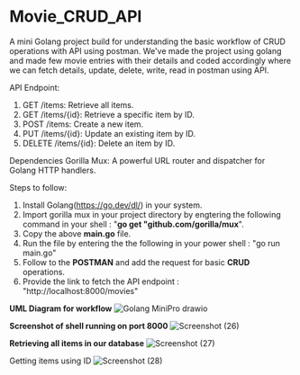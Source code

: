 # Movie_CRUD_API
A mini Golang project build for understanding the basic workflow of CRUD operations with API using postman. We've made the project using golang and made few movie entries with their details and coded accordingly where we can fetch details, update, delete, write, read in postman using API. 

API Endpoint:  
1. GET /items: Retrieve all items.
2. GET /items/{id}: Retrieve a specific item by ID.
3. POST /items: Create a new item.
4. PUT /items/{id}: Update an existing item by ID.
5. DELETE /items/{id}: Delete an item by ID.


Dependencies
Gorilla Mux: A powerful URL router and dispatcher for Golang HTTP handlers.

Steps to follow:
1. Install Golang(https://go.dev/dl/) in your system.
2. Import gorilla mux in your project directory by engtering the following command in your shell : "**go get "github.com/gorilla/mux**".
3. Copy the above **main.go** file.
4. Run the file by entering the the following in your power shell : "go run main.go"
5. Follow to the **POSTMAN** and add the request for basic **CRUD** operations.
6. Provide the link to fetch the API endpoint : "http://localhost:8000/movies"


**UML Diagram for workflow**
![Golang MiniPro drawio](https://github.com/shreyaaansh/Movie_CRUD_API/assets/85485959/9d660906-128e-462a-b763-101e0a623add)


**Screenshot of shell running on port 8000**
![Screenshot (26)](https://github.com/shreyaaansh/Movie_CRUD_API/assets/85485959/54561fa0-d8cf-4a17-8157-6ef8ec07e287)


**Retrieving all items in our database**
![Screenshot (27)](https://github.com/shreyaaansh/Movie_CRUD_API/assets/85485959/0fc6c984-2da8-46b2-853a-5202a16a51c7)


Getting items using ID
![Screenshot (28)](https://github.com/shreyaaansh/Movie_CRUD_API/assets/85485959/f39a92e6-e1c0-4199-a43a-dec38dceea3a)


